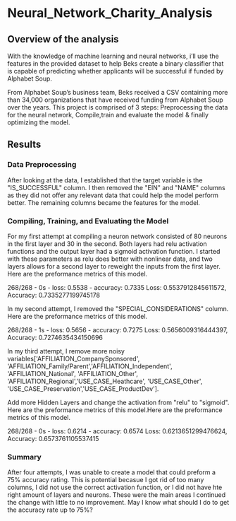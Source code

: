 # Neural_Network_Charity_Analysis

## Overview of the analysis

With the knowledge of machine learning and neural networks, i’ll use the features in the provided dataset to help Beks create a binary classifier that is capable of predicting whether applicants will be successful if funded by Alphabet Soup.

From Alphabet Soup’s business team, Beks received a CSV containing more than 34,000 organizations that have received funding from Alphabet Soup over the years. This project is comprised of 3 steps: Preprocessing the data for the neural network, Compile,train and evaluate the model & finally optimizing the model.

## Results

### Data Preprocessing

After looking at the data, I established that the target variable is the "IS_SUCCESSFUL" column. I then removed the "EIN" and "NAME" columns as they did not offer any relevant data that could help the model perform better. The remaining columns became the features for the model.

### Compiling, Training, and Evaluating the Model

For my first attempt at compiling a neuron network consisted of 80 neurons in the first layer and 30 in the second. Both layers had relu activation functions and the output layer had a sigmoid activation function. I started with these parameters as relu does better with nonlinear data, and two layers allows for a second layer to reweight the inputs from the first layer. Here are the preformance metrics of this model.

268/268 - 0s - loss: 0.5538 - accuracy: 0.7335
Loss: 0.5537912845611572, Accuracy: 0.7335277199745178

In my second attempt, I removed the "SPECIAL_CONSIDERATIONS" column. Here are the preformance metrics of this model.

268/268 - 1s - loss: 0.5656 - accuracy: 0.7275
Loss: 0.5656009316444397, Accuracy: 0.7274635434150696

In my third attempt, I remove more noisy variables['AFFILIATION_CompanySponsored', 'AFFILIATION_Family/Parent','AFFILIATION_Independent', 'AFFILIATION_National', 'AFFILIATION_Other',
'AFFILIATION_Regional','USE_CASE_Heathcare', 'USE_CASE_Other', 'USE_CASE_Preservation','USE_CASE_ProductDev']. 

Add more Hidden Layers and change the activation from "relu" to "sigmoid". Here are the preformance metrics of this model.Here are the preformance metrics of this model.

268/268 - 0s - loss: 0.6214 - accuracy: 0.6574
Loss: 0.6213651299476624, Accuracy: 0.6573761105537415


### Summary
After four attempts, I was unable to create a model that could preform a 75% accuracy rating. This is potential becasue I got rid of too many columns, I did not use the correct activation function, or I did not have hte right amount of layers and neurons. These were the main areas I continued the change with little to no improvement. May I know what should I do to get the accuracy rate up to 75%?
